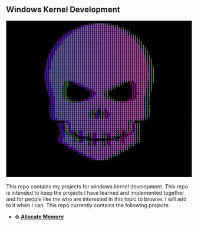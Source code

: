 ## Windows Kernel Development 
<div align="center">
    <img src="./gif/gif-for-readme.gif">
</div>

This repo contains my projects for windows kernel development. This repo is intended to keep the projects I have learned and implemented together and for people like me who are interested in this topic to browse. I will add to it when I can. This repo currently contains the following projects:

- `🟢` [**Allocate Memory**](https://github.com/x1nerama/WinKernelDev/tree/main/Memory/allocate-memory/allocate-memory)